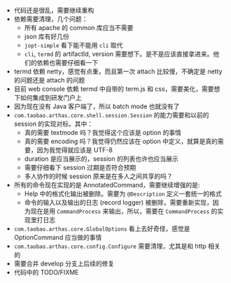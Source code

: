 
* 代码还是很乱，需要继续重构 
* 依赖需要清理，几个问题：
    * 所有 apache 的 common 库应当不需要
    * json 库有好几份
    * `jopt-simple` 看下能不能用 `cli` 取代
    * `cli`, `termd` 的 artifactId, version 需要想下。是不是应该直接拿进来。他们的依赖也需要仔细看一下
* termd 依赖 netty，感觉有点重，而且第一次 attach 比较慢，不确定是 netty 的问题还是 attach 的问题
* 目前 web console 依赖 termd 中自带的 term.js 和 css，需要美化，需要想下如何集成到研发门户上
* 因为现在没有 Java 客户端了，所以 batch mode 也就没有了
* `com.taobao.arthas.core.shell.session.Session` 的能力需要和以前的 session 的实现对标。其中：
    * 真的需要 textmode 吗？我觉得这个应该是 option 的事情
    * 真的需要 encoding 吗？我觉得仍然应该在 option 中定义，就算是真的需要，因为我觉得就应该是 UTF-8
    * duration 是应当展示的，session 的列表也许也应当展示
    * 需要仔细看下 session 过期是否符合预期
    * 多人协作的时候 session 原来是在多人之间共享的吗？
* 所有的命令现在实现的是 AnnotatedCommand，需要继续增强的是:
    * Help 中的格式化输出被删除。需要为 `@Description` 定义一套统一的格式
    * 命令的输入以及输出的日志 (record logger) 被删除，需要重新实现，因为现在是用 `CommandProcess` 来输出，所以，需要在 `CommandProcess` 的实现里打日志
* `com.taobao.arthas.core.GlobalOptions` 看上去好奇怪，感觉是 OptionCommand 应当做的事情
* `com.taobao.arthas.core.config.Configure` 需要清理，尤其是和 http 相关的
* 需要合并 develop 分支上后续的修复
* 代码中的 TODO/FIXME
